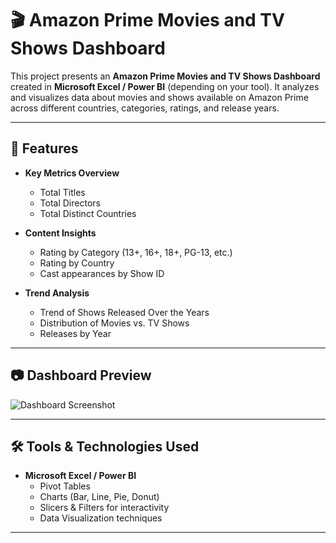 # 🎬 Amazon Prime Movies and TV Shows Dashboard

This project presents an **Amazon Prime Movies and TV Shows Dashboard** created in **Microsoft Excel / Power BI** (depending on your tool). It analyzes and visualizes data about movies and shows available on Amazon Prime across different countries, categories, ratings, and release years.

---

## 🚀 Features

- **Key Metrics Overview**  
  - Total Titles  
  - Total Directors  
  - Total Distinct Countries  

- **Content Insights**  
  - Rating by Category (13+, 16+, 18+, PG-13, etc.)  
  - Rating by Country  
  - Cast appearances by Show ID  

- **Trend Analysis**  
  - Trend of Shows Released Over the Years  
  - Distribution of Movies vs. TV Shows  
  - Releases by Year  

---

## 📷 Dashboard Preview

![Dashboard Screenshot](dashboard.png)

---

## 🛠 Tools & Technologies Used

- **Microsoft Excel / Power BI**  
  - Pivot Tables  
  - Charts (Bar, Line, Pie, Donut)  
  - Slicers & Filters for interactivity  
  - Data Visualization techniques  

---



